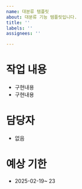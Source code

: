 ```yaml
---
name: 대분류 템플릿
about: 대분류 기능 템플릿입니다.
title: ''
labels: ''
assignees: ''

---
```


# 작업 내용
- 구현내용
- 구현내용 
# 담당자
- 없음
# 예상 기한
- 2025-02-19~ 23
